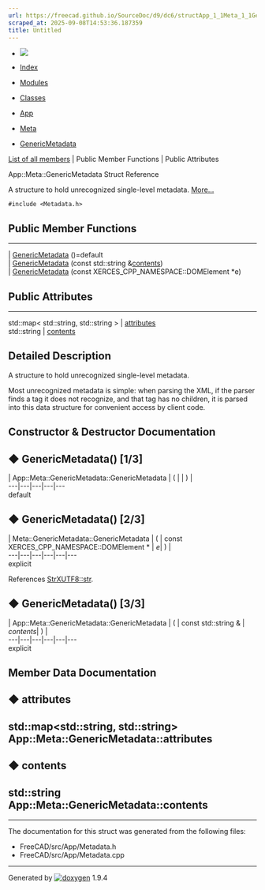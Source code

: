 ```yaml
---
url: https://freecad.github.io/SourceDoc/d9/dc6/structApp_1_1Meta_1_1GenericMetadata.html
scraped_at: 2025-09-08T14:53:36.187359
title: Untitled
---
```


  * [ ![](https://www.freecad.org/svg/logo-freecad.svg) ](https://freecadweb.org "FreeCAD")
  * [Index](../../index.html "Index")
  * [Modules](../../modules.html "Modules list")
  * [Classes](../../annotated.html "Annotated list")

  * [App](../../dd/dc2/namespaceApp.html)
  * [Meta](../../d9/dcf/namespaceApp_1_1Meta.html)
  * [GenericMetadata](../../d9/dc6/structApp_1_1Meta_1_1GenericMetadata.html)

[List of all members](../../da/db1/structApp_1_1Meta_1_1GenericMetadata-members.html) | Public Member Functions | Public Attributes

App::Meta::GenericMetadata Struct Reference

A structure to hold unrecognized single-level metadata.
[More...](../../d9/dc6/structApp_1_1Meta_1_1GenericMetadata.html#details)

`#include <Metadata.h>`

##  Public Member Functions  
  
---  
|
[GenericMetadata](../../d9/dc6/structApp_1_1Meta_1_1GenericMetadata.html#a70e5afec199560cd0d8d6890ae11c726)
()=default  
|
[GenericMetadata](../../d9/dc6/structApp_1_1Meta_1_1GenericMetadata.html#a46a44ab12f7aae04f9495dadbe32a2f0)
(const std::string
&[contents](../../d9/dc6/structApp_1_1Meta_1_1GenericMetadata.html#a5186acfc86c69c8021d7805bc396be45))  
|
[GenericMetadata](../../d9/dc6/structApp_1_1Meta_1_1GenericMetadata.html#ad719806360c47e96fa0d3409cbf27dec)
(const XERCES_CPP_NAMESPACE::DOMElement *e)  
  
##  Public Attributes  
  
---  
std::map< std::string, std::string > | [attributes](../../d9/dc6/structApp_1_1Meta_1_1GenericMetadata.html#a2578ce41e563d538c56d0904f6ee1dac)  
std::string | [contents](../../d9/dc6/structApp_1_1Meta_1_1GenericMetadata.html#a5186acfc86c69c8021d7805bc396be45)  
  
## Detailed Description

A structure to hold unrecognized single-level metadata.

Most unrecognized metadata is simple: when parsing the XML, if the parser
finds a tag it does not recognize, and that tag has no children, it is parsed
into this data structure for convenient access by client code.

## Constructor & Destructor Documentation

## ◆ GenericMetadata() [1/3]

| App::Meta::GenericMetadata::GenericMetadata  | ( | | ) |   
---|---|---|---|---  
default  
  
## ◆ GenericMetadata() [2/3]

| Meta::GenericMetadata::GenericMetadata  | ( | const XERCES_CPP_NAMESPACE::DOMElement *  | _e_| ) |   
---|---|---|---|---|---  
explicit  
  
References
[StrXUTF8::str](../../d7/d9a/classStrXUTF8.html#ab8f96bd3cf6c91dc259c03328034c44b).

## ◆ GenericMetadata() [3/3]

| App::Meta::GenericMetadata::GenericMetadata  | ( | const std::string & | _contents_| ) |   
---|---|---|---|---|---  
explicit  
  
## Member Data Documentation

## ◆ attributes

std::map<std::string, std::string> App::Meta::GenericMetadata::attributes  
---  
  
## ◆ contents

std::string App::Meta::GenericMetadata::contents  
---  
  
* * *

The documentation for this struct was generated from the following files:

  * FreeCAD/src/App/Metadata.h
  * FreeCAD/src/App/Metadata.cpp

* * *

Generated by
[![doxygen](../../doxygen.svg)](https://www.doxygen.org/index.html) 1.9.4

